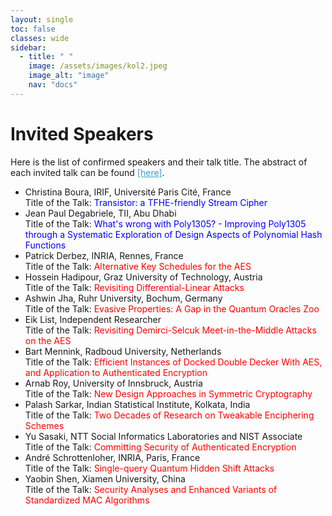 ```yaml
---
layout: single
toc: false
classes: wide
sidebar:  
  - title: " "   
    image: /assets/images/kol2.jpeg
    image_alt: "image"
    nav: "docs"
---
```


# Invited Speakers

Here is the list of confirmed speakers and their talk title. The abstract of each invited talk can be found <a style="color: #3ca0cc;" href="https://www.tcgcrest.org/wp-content/uploads/2024/11/ASK_talk_abstract-1.pdf">[here]</a>.  <br>

<ul>
<li>Christina Boura, IRIF, Université Paris Cité, France <br> Title of the Talk: <span style="color: #0000ff;">Transistor: a TFHE-friendly Stream Cipher</span>
</li>
<li>Jean Paul Degabriele, TII, Abu Dhabi <br> Title of the Talk: <span style="color: #0000ff;"> What's wrong with Poly1305? - Improving Poly1305 through a Systematic Exploration of Design Aspects of Polynomial Hash Functions</span></li>
<li>Patrick Derbez, INRIA, Rennes, France <br> Title of the Talk: <span style="color: #ff0000;"> Alternative Key Schedules for the AES</span></li>
<li>Hossein Hadipour, Graz University of Technology, Austria <br> Title of the Talk: <span style="color: #ff0000;"> Revisiting Differential-Linear Attacks</span></li>
<li>Ashwin Jha, Ruhr University, Bochum, Germany <br> Title of the Talk: <span style="color: #ff0000;"> Evasive Properties: A Gap in the Quantum Oracles Zoo</span></li>
<li>Eik List, Independent Researcher <br> Title of the Talk: <span style="color: #ff0000;"> Revisiting Demirci-Selcuk Meet-in-the-Middle Attacks on the AES</span></li>
<li>Bart Mennink, Radboud University, Netherlands <br> Title of the Talk: <span style="color: #ff0000;">Efficient Instances of Docked Double Decker With AES, and Application to Authenticated Encryption </span></li>
<li>Arnab Roy, University of Innsbruck, Austria <br> Title of the Talk: <span style="color: #ff0000;"> New Design Approaches in Symmetric Cryptography</span></li>  
<li>Palash Sarkar, Indian Statistical Institute, Kolkata, India <br> Title of the Talk: <span style="color: #ff0000;"> Two Decades of Research on Tweakable Enciphering Schemes</span></li>
<li>Yu Sasaki, NTT Social Informatics Laboratories and NIST Associate <br> Title of the Talk: <span style="color: #ff0000;">Committing Security of Authenticated Encryption</span></li>
<li>André Schrottenloher, INRIA, Paris, France <br> Title of the Talk: <span style="color: #ff0000;">Single-query Quantum Hidden Shift Attacks</span></li>
<li>Yaobin Shen, Xiamen University, China <br> Title of the Talk: <span style="color: #ff0000;"> Security Analyses and Enhanced Variants of Standardized MAC Algorithms</span></li>
</ul>
